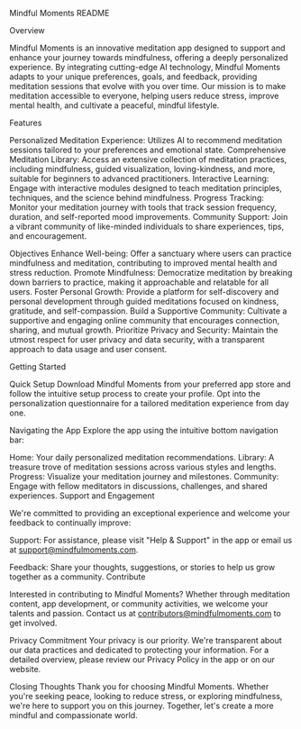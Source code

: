 Mindful Moments
README


Overview

Mindful Moments is an innovative meditation app designed to support and enhance your journey towards mindfulness, offering a deeply personalized experience. By integrating cutting-edge AI technology, Mindful Moments adapts to your unique preferences, goals, and feedback, providing meditation sessions that evolve with you over time. Our mission is to make meditation accessible to everyone, helping users reduce stress, improve mental health, and cultivate a peaceful, mindful lifestyle.

Features

Personalized Meditation Experience:
Utilizes AI to recommend meditation sessions tailored to your preferences and emotional state.
Comprehensive Meditation Library:
Access an extensive collection of meditation practices, including mindfulness, guided visualization, loving-kindness, and more, suitable for beginners to advanced practitioners.
Interactive Learning:
Engage with interactive modules designed to teach meditation principles, techniques, and the science behind mindfulness.
Progress Tracking:
Monitor your meditation journey with tools that track session frequency, duration, and self-reported mood improvements.
Community Support: 
Join a vibrant community of like-minded individuals to share experiences, tips, and encouragement.

Objectives
Enhance Well-being:
Offer a sanctuary where users can practice mindfulness and meditation, contributing to improved mental health and stress reduction.
Promote Mindfulness:
Democratize meditation by breaking down barriers to practice, making it approachable and relatable for all users.
Foster Personal Growth:
Provide a platform for self-discovery and personal development through guided meditations focused on kindness, gratitude, and self-compassion.
Build a Supportive Community:
Cultivate a supportive and engaging online community that encourages connection, sharing, and mutual growth.
Prioritize Privacy and Security:
Maintain the utmost respect for user privacy and data security, with a transparent approach to data usage and user consent.


Getting Started

Quick Setup
Download Mindful Moments from your preferred app store and follow the intuitive setup process to create your profile. Opt into the personalization questionnaire for a tailored meditation experience from day one.

Navigating the App
Explore the app using the intuitive bottom navigation bar:

Home: Your daily personalized meditation recommendations.
Library: A treasure trove of meditation sessions across various styles and lengths.
Progress: Visualize your meditation journey and milestones.
Community: Engage with fellow meditators in discussions, challenges, and shared experiences.
Support and Engagement

We're committed to providing an exceptional experience and welcome your feedback to continually improve:

Support: For assistance, please visit "Help & Support" in the app or email us at support@mindfulmoments.com.

Feedback: Share your thoughts, suggestions, or stories to help us grow together as a community.
Contribute

Interested in contributing to Mindful Moments? Whether through meditation content, app development, or community activities, we welcome your talents and passion. Contact us at contributors@mindfulmoments.com to get involved.

Privacy Commitment
Your privacy is our priority. We're transparent about our data practices and dedicated to protecting your information. For a detailed overview, please review our Privacy Policy in the app or on our website.

Closing Thoughts
Thank you for choosing Mindful Moments. Whether you're seeking peace, looking to reduce stress, or exploring mindfulness, we're here to support you on this journey. Together, let's create a more mindful and compassionate world.
